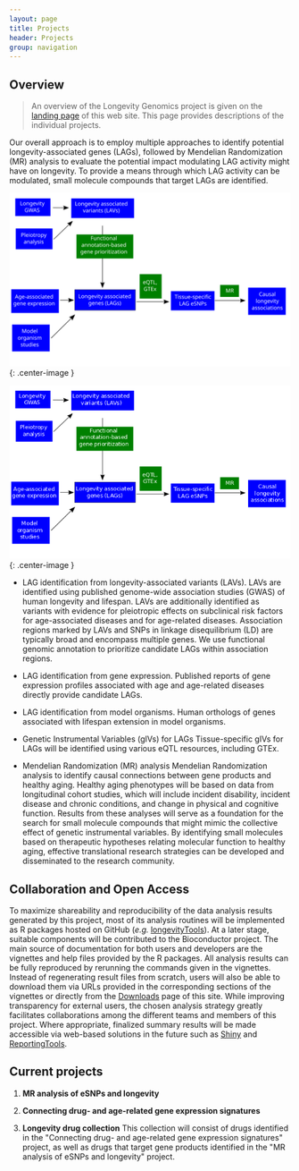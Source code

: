 ```yaml
---
layout: page
title: Projects
header: Projects
group: navigation
---
```


## Overview

> An overview of the Longevity Genomics project is given on the [landing
page]({{site.baseurl}}/) of this web site. This page provides descriptions 
of the individual projects. 

Our overall approach is to employ multiple approaches to identify potential longevity-associated genes (LAGs), followed by Mendelian Randomization (MR) analysis to evaluate the potential impact modulating LAG activity might have on longevity. To provide a means through which LAG activity can be modulated, small molecule compounds that target LAGs are identified. 

![overallFlowchart](public/images/overallFlowchart.svg){: .center-image }

![overallFlowchart](public/images/overallFlowchart.png){: .center-image }

* LAG identification from longevity-associated variants (LAVs). 
LAVs are identified using published genome-wide association studies (GWAS) of human longevity and lifespan. LAVs are additionally identified as variants with evidence for pleiotropic effects on subclinical risk factors for age-associated diseases and for age-related diseases. Association regions marked by LAVs and SNPs in linkage disequilibrium (LD) are typically broad and encompass multiple genes. We use functional genomic annotation to prioritize candidate LAGs within association regions. 

* LAG identification from gene expression.
Published reports of gene expression profiles associated with age and age-related diseases directly provide candidate LAGs. 

* LAG identification from model organisms.
Human orthologs of genes associated with lifespan extension in model organisms.

* Genetic Instrumental Variables (gIVs) for LAGs
Tissue-specific gIVs for LAGs will be identified using various eQTL resources, including GTEx.

* Mendelian Randomization (MR) analysis
Mendelian Randomization analysis to identify causal connections between gene products and healthy aging. Healthy aging phenotypes will be based on data from longitudinal cohort studies, which will include incident disability, incident disease and chronic conditions, and change in physical and cognitive function. Results from these analyses will serve as a foundation for the search for small molecule compounds that might mimic the collective effect of genetic instrumental variables. By identifying small molecules based on therapeutic hypotheses relating molecular function to healthy aging, effective translational research strategies can be developed and disseminated to the research community.

## Collaboration and Open Access

To maximize shareability and reproducibility of the data analysis results
generated by this project, most of its analysis routines will be implemented as
R packages hosted on GitHub (_e.g._ [longevityTools](https://github.com/tgirke/longevityTools)). 
At a later stage, suitable components will be contributed to the Bioconductor project. The main 
source of documentation for both users and developers are the vignettes and help files provided by the R packages.
All analysis results can be fully reproduced by rerunning the commands given in the vignettes. Instead of regenerating result files from scratch, users will also be able to download them via URLs provided in the corresponding sections of the vignettes or directly from the [Downloads]({{site.baseurl}}/downloads/) page of this site. While improving transparency for external users, the chosen analysis strategy greatly facilitates collaborations among the different teams and members of this project. Where appropriate, finalized summary results will be made accessible via web-based solutions in the future such as [Shiny](http://shiny.rstudio.com/) and
[ReportingTools](http://bioconductor.org/packages/release/bioc/html/ReportingTools.html).

## Current projects

1. **MR analysis of eSNPs and longevity**


2. **Connecting drug- and age-related gene expression signatures**


3. **Longevity drug collection** 
This collection will consist of drugs identified in the "Connecting drug- and age-related gene expression signatures" project, as well as drugs that target gene products identified in the "MR analysis of eSNPs and longevity" project. 



